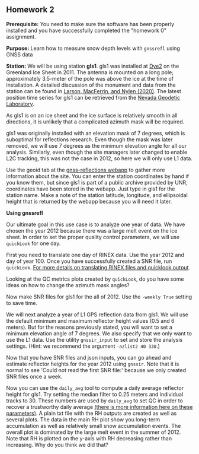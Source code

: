 ## Homework 2

**Prerequisite:** You need to make
sure the software has been properly installed and you have successfully completed the "homework 0" assignment.

**Purpose:** Learn how to measure snow depth levels with <code>gnssrefl</code> using GNSS data 


**Station:**
We will be using station **gls1**.
gls1 was installed at [Dye2](http://greenlandtoday.com/dye-2-a-relic-from-a-not-so-distant-past/?lang=en) on the Greenland Ice Sheet in 2011. 
The antenna is mounted on a long pole; approximately 3.5-meter of the pole was above the ice at the time of installation. 
A detailed discussion of the monument and 
data from the station can be found in [Larson, MacFerrin, and Nylen (2020)](https://tc.copernicus.org/articles/14/1985/2020/tc-14-1985-2020.pdf). 
The latest position time series for gls1 can be retrieved 
from the [Nevada Geodetic Laboratory](http://geodesy.unr.edu/gps_timeseries/tenv3/IGS14/GLS1.tenv3). 

As gls1 is on an ice sheet and the ice surface is relatively smooth in all directions, it 
is unlikely that a complicated azimuth mask will be required.

gls1 was originally installed with an elevation mask of 7 degrees, which is suboptimal for reflections research.
Even though the mask was later removed, we will use 7 degrees as the minimum elevation angle for all our analysis.
Similarly, even though the site managers later changed to enable L2C tracking, this was not the case in 2012, so here we will only use L1 data.

Use the geoid tab at the [gnss-reflections webapp](https://gnss-reflections.org) to gather more information about the site. 
You can enter the station coordinates by hand if 
you know them, but since gls1 is part of a public archive provided by UNR, coordinates have been stored in the 
webapp. Just type in gls1 for the station name. Make a note of the station latitude, 
longitude, and ellipsoidal height that is returned by the webapp because you will need it later. 

**Using gnssrefl**

Our ultimate goal in this use case is to analyze one year of data. We have chosen the year 2012 
because there was a large melt event on the ice sheet. In order to set the proper quality control parameters, we will use 
<code>quickLook</code> for one day. 

First you need to translate one day of RINEX data.  Use the year 2012 and day of year 100.
Once you have successfully created a SNR file, run <code>quickLook</code>.
[For more details on translating RINEX files and quicklook output](https://gnssrefl.readthedocs.io/en/latest/pages/quick_recall.html).

Looking at the QC metrics plots created by <code>quickLook</code>, do you have some ideas on how to change the azimuth mask angles?

Now make SNR files for gls1 for the all of 2012. Use the <code>-weekly True</code> setting to save time.

We will next analyze a year of L1 GPS reflection data from gls1. We will use the default minimum and maximum 
reflector height values (0.5 and 6 meters). But for the reasons previously stated, you will want to 
set a minimum elevation angle of 7 degrees. We also specify that we only want to use the L1 data.
Use the utility <code>gnssir_input</code> to set and store the analysis settings.  (Hint: we recommend the argument `-azlist2 40 330`.)
    
Now that you have SNR files and json inputs, you can go ahead and estimate reflector heights for the year 2012 using <code>gnssir</code>.
Note that it is normal to see 'Could not read the first SNR file:' because we only created SNR files once a week.

Now you can use the <code>daily_avg</code> tool to compute a daily average reflector height for gls1. 
Try setting the median filter to 0.25 meters and individual tracks to 30. These numbers are used 
by <code>daily_avg</code> to set QC in order to recover a trustworthy daily average [(there is more information here on these parameters)](https://gnssrefl.readthedocs.io/en/latest/pages/README_snowdepth.html). A plain txt file 
with the RH outputs are created as well as several plots. 
The data in the main RH plot show you long-term accumulation as well as relatively small snow 
accumulation events. The overall plot is dominated by the large melt event in the summer of 2012.
Note that RH is plotted on the y-axis with RH decreasing rather than increasing. Why do you think we 
did that?

